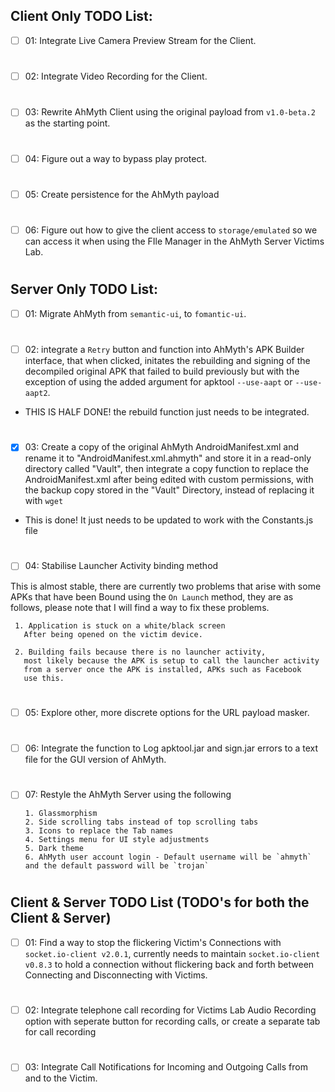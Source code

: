 ## Client Only TODO List:
- [ ] 01: Integrate Live Camera Preview Stream for the Client. 
#
- [ ] 02: Integrate Video Recording for the Client. 
#
- [ ] 03: Rewrite AhMyth Client using the original 
payload from `v1.0-beta.2` as the starting point.
#
- [ ] 04: Figure out a way to bypass play protect. 
#
- [ ] 05: Create persistence for the AhMyth payload
#
- [ ] 06: Figure out how to give the client access to 
`storage/emulated` so we can access it when using the
FIle Manager in the AhMyth Server Victims Lab.
#
#
## Server Only TODO List:

- [ ] 01: Migrate AhMyth from `semantic-ui`, to `fomantic-ui`.
#
- [ ] 02: integrate a `Retry` button and function into AhMyth's APK Builder 
interface, that when clicked, initates the rebuilding and signing of 
the decompiled original APK that failed to build previously but with 
the exception of using the added argument for apktool `--use-aapt` or 
`--use-aapt2`.

- THIS IS HALF DONE! the rebuild function just needs to be 
integrated.
#
- [x] 03: Create a copy of the original AhMyth 
AndroidManifest.xml and rename it to "AndroidManifest.xml.ahmyth" 
and store it in a read-only directory called "Vault",
then integrate a copy function to replace the AndroidManifest.xml
after being edited with custom permissions, with the backup copy 
stored in the "Vault" Directory, instead of replacing it
with `wget` 

- This is done! It just needs to be updated to work with the
Constants.js file
# 
- [ ] 04: Stabilise Launcher Activity binding method

This is almost stable, there are currently two problems
that arise with some APKs that have been Bound using 
the `On Launch` method, they are as follows, please note 
that I will find a way to fix these problems.
    
     1. Application is stuck on a white/black screen
       After being opened on the victim device.
    
     2. Building fails because there is no launcher activity,
       most likely because the APK is setup to call the launcher activity
       from a server once the APK is installed, APKs such as Facebook 
       use this.
#
- [ ] 05: Explore other, more discrete options for the 
URL payload masker.
#
- [ ] 06: Integrate the function to Log apktool.jar and sign.jar 
errors to a text file for the GUI version of AhMyth.
#
- [ ] 07: Restyle the AhMyth Server using the following

      1. Glassmorphism 
      2. Side scrolling tabs instead of top scrolling tabs
      3. Icons to replace the Tab names
      4. Settings menu for UI style adjustments
      5. Dark theme
      6. AhMyth user account login - Default username will be `ahmyth` 
      and the default password will be `trojan`
#
#
## Client & Server TODO List (TODO's for both the Client & Server)

- [ ] 01: Find a way to stop the flickering Victim's 
Connections with `socket.io-client v2.0.1`,
currently needs to maintain `socket.io-client v0.8.3` 
to hold a connection without flickering back and 
forth between Connecting and Disconnecting with 
Victims.
#
- [ ] 02: Integrate telephone call recording for 
Victims Lab Audio Recording option with seperate 
button for recording calls, or create a separate
tab for call recording
#
- [ ] 03: Integrate Call Notifications for Incoming and 
Outgoing Calls from and to the Victim.
